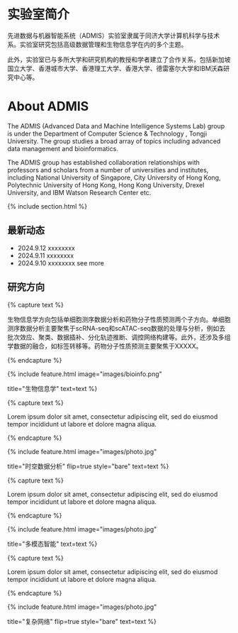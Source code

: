 ---
---

# 实验室简介

先进数据与机器智能系统（ADMIS）实验室隶属于同济大学计算机科学与技术系。实验室研究包括高级数据管理和生物信息学在内的多个主题。

此外，实验室已与多所大学和研究机构的教授和学者建立了合作关系，包括新加坡国立大学、香港城市大学、香港理工大学、香港大学、德雷塞尔大学和IBM沃森研究中心等。

# About ADMIS

The ADMIS (Advanced Data and Machine Intelligence Systems Lab) group is under the Department of Computer Science & Technology , Tongji University. The group studies a broad array of topics including advanced data management and bioinformatics.

The ADMIS group has established collaboration relationships with professors and scholars from a number of universities and institutes, including National University of Singapore, City University of Hong Kong, Polytechnic University of Hong Kong, Hong Kong University, Drexel University, and IBM Watson Research Center etc.


{% include section.html %}

## 最新动态
- 2024.9.12 xxxxxxxx
- 2024.9.11 xxxxxxxx
- 2024.9.10 xxxxxxxx
see more

## 研究方向

{% capture text %}

生物信息学方向包括单细胞测序数据分析和药物分子性质预测两个子方向。单细胞测序数据分析主要聚焦于scRNA-seq和scATAC-seq数据的处理与分析，例如去批次效应、聚类、数据插补、分化轨迹推断、调控网络构建等。此外，还涉及多组学数据的融合，如标签转移等。药物分子性质预测主要聚焦于XXXXX。

<!-- {%
  include button.html
  link="research"
  text="See our publications"
  icon="fa-solid fa-arrow-right"
  flip=true
  style="bare"
%} -->

{% endcapture %}

{%
  include feature.html
  image="images/bioinfo.png"
  <!-- link="research" -->
  title="生物信息学"
  text=text
%}

{% capture text %}

Lorem ipsum dolor sit amet, consectetur adipiscing elit, sed do eiusmod tempor incididunt ut labore et dolore magna aliqua.

<!-- {%
  include button.html
  link="projects"
  text="Browse our projects"
  icon="fa-solid fa-arrow-right"
  flip=true
  style="bare"
%} -->

{% endcapture %}

{%
  include feature.html
  image="images/photo.jpg"
  <!-- link="projects" -->
  title="时空数据分析"
  flip=true
  style="bare"
  text=text
%}

{% capture text %}

Lorem ipsum dolor sit amet, consectetur adipiscing elit, sed do eiusmod tempor incididunt ut labore et dolore magna aliqua.

<!-- {%
  include button.html
  link="team"
  text="Meet our team"
  icon="fa-solid fa-arrow-right"
  flip=true
  style="bare"
%} -->

{% endcapture %}

{%
  include feature.html
  image="images/photo.jpg"
  <!-- link="team" -->
  title="多模态智能"
  text=text
%}

{% capture text %}

Lorem ipsum dolor sit amet, consectetur adipiscing elit, sed do eiusmod tempor incididunt ut labore et dolore magna aliqua.

<!-- {%
  include button.html
  link="projects"
  text="Browse our projects"
  icon="fa-solid fa-arrow-right"
  flip=true
  style="bare"
%} -->

{% endcapture %}

{%
  include feature.html
  image="images/photo.jpg"
  <!-- link="projects" -->
  title="复杂网络"
  flip=true
  style="bare"
  text=text
%}
